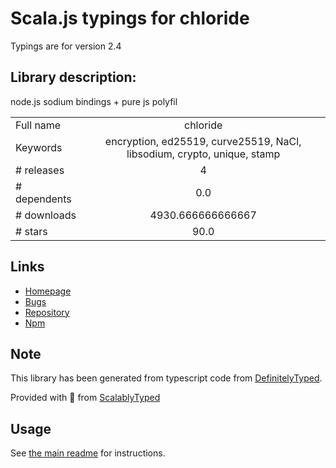 
# Scala.js typings for chloride

Typings are for version 2.4

## Library description:
node.js sodium bindings + pure js polyfil

|                    |                 |
| ------------------ | :-------------: |
| Full name          | chloride |
| Keywords           | encryption, ed25519, curve25519, NaCl, libsodium, crypto, unique, stamp |
| # releases         | 4 |
| # dependents       | 0.0 |
| # downloads        | 4930.666666666667 |
| # stars            | 90.0 |

## Links
- [Homepage](https://github.com/dominictarr/chloride#readme)
- [Bugs](https://github.com/dominictarr/chloride/issues)
- [Repository](https://github.com/dominictarr/chloride)
- [Npm](https://www.npmjs.com/package/chloride)
    


## Note
This library has been generated from typescript code from [DefinitelyTyped](https://definitelytyped.org).

Provided with :purple_heart: from [ScalablyTyped](https://github.com/oyvindberg/ScalablyTyped)

## Usage
See [the main readme](../../readme.md) for instructions.



